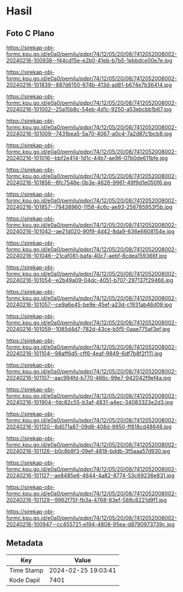 # Hasil

## Foto C Plano

https://sirekap-obj-formc.kpu.go.id/e0a0/pemilu/pdpr/74/12/05/20/08/7412052008002-20240216-100938--f44cd15e-e2b0-41eb-b7b5-1ebbdce00e7e.jpg

https://sirekap-obj-formc.kpu.go.id/e0a0/pemilu/pdpr/74/12/05/20/08/7412052008002-20240216-101839--887d6150-674b-413d-ad81-b674e7b36414.jpg

https://sirekap-obj-formc.kpu.go.id/e0a0/pemilu/pdpr/74/12/05/20/08/7412052008002-20240216-101002--25a15b8c-54eb-4d1c-9250-a53ebcbb1b67.jpg

https://sirekap-obj-formc.kpu.go.id/e0a0/pemilu/pdpr/74/12/05/20/08/7412052008002-20240216-101009--7431bea5-5a70-4067-a0c4-7a2d87c1bcb8.jpg

https://sirekap-obj-formc.kpu.go.id/e0a0/pemilu/pdpr/74/12/05/20/08/7412052008002-20240216-101016--bbf2e414-1d1c-44b7-ae96-07b0de611bfe.jpg

https://sirekap-obj-formc.kpu.go.id/e0a0/pemilu/pdpr/74/12/05/20/08/7412052008002-20240216-101856--8fc7548e-0b3e-4626-9961-49f9d1e050f6.jpg

https://sirekap-obj-formc.kpu.go.id/e0a0/pemilu/pdpr/74/12/05/20/08/7412052008002-20240216-101857--79438960-1158-4c6c-ae93-256785953f5b.jpg

https://sirekap-obj-formc.kpu.go.id/e0a0/pemilu/pdpr/74/12/05/20/08/7412052008002-20240216-101042--ae21d020-90f9-4d42-8da9-636e6608154e.jpg

https://sirekap-obj-formc.kpu.go.id/e0a0/pemilu/pdpr/74/12/05/20/08/7412052008002-20240216-101046--21caf081-bafa-40c7-aebf-8cdea159366f.jpg

https://sirekap-obj-formc.kpu.go.id/e0a0/pemilu/pdpr/74/12/05/20/08/7412052008002-20240216-101054--e2b49a09-04dc-4051-b707-297137f29466.jpg

https://sirekap-obj-formc.kpu.go.id/e0a0/pemilu/pdpr/74/12/05/20/08/7412052008002-20240216-101057--ce9a6e45-be9e-45ef-a23d-c1931ab46d09.jpg

https://sirekap-obj-formc.kpu.go.id/e0a0/pemilu/pdpr/74/12/05/20/08/7412052008002-20240216-101059--1085d4d7-782d-43ce-b5f5-0aae775af3ef.jpg

https://sirekap-obj-formc.kpu.go.id/e0a0/pemilu/pdpr/74/12/05/20/08/7412052008002-20240216-101104--98aff6d5-cff6-4eaf-9849-6df7b8f2f111.jpg

https://sirekap-obj-formc.kpu.go.id/e0a0/pemilu/pdpr/74/12/05/20/08/7412052008002-20240216-101107--aac994fd-b770-466c-99e7-942042f9ef4a.jpg

https://sirekap-obj-formc.kpu.go.id/e0a0/pemilu/pdpr/74/12/05/20/08/7412052008002-20240216-101904--fdc82c55-b3af-4831-a4ec-34083323e2d3.jpg

https://sirekap-obj-formc.kpu.go.id/e0a0/pemilu/pdpr/74/12/05/20/08/7412052008002-20240216-101120--8d071a87-09d8-408d-9950-ff818cd48646.jpg

https://sirekap-obj-formc.kpu.go.id/e0a0/pemilu/pdpr/74/12/05/20/08/7412052008002-20240216-101126--b0c8b8f3-09ef-4818-bddb-3f5aaa57d930.jpg

https://sirekap-obj-formc.kpu.go.id/e0a0/pemilu/pdpr/74/12/05/20/08/7412052008002-20240216-101127--ae8485e6-4644-4a82-8774-53c69236e831.jpg

https://sirekap-obj-formc.kpu.go.id/e0a0/pemilu/pdpr/74/12/05/20/08/7412052008002-20240216-101129--9962f75f-fb3a-4768-83ef-588c8221d9f1.jpg

https://sirekap-obj-formc.kpu.go.id/e0a0/pemilu/pdpr/74/12/05/20/08/7412052008002-20240216-100947--cc455721-e194-4808-95ea-d8790973739c.jpg


## Metadata

| Key        | Value               |
| ---------- | ------------------- |
| Time Stamp | 2024-02-25 19:03:41 |
| Kode Dapil | 7401                |



